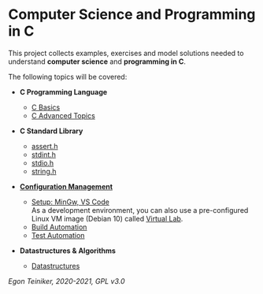 # Computer Science and Programming in C

This project collects examples, exercises and model solutions needed to understand 
**computer science** and **programming in C**.

The following topics will be covered:

* **C Programming Language**
    * [C Basics](https://github.com/teiniker/teiniker-lectures-computerscience/tree/master/c-basics)
    * [C Advanced Topics](https://github.com/teiniker/teiniker-lectures-computerscience/blob/master/c-advanced/README.md)
     
* **C Standard Library**
    * [assert.h](https://github.com/teiniker/teiniker-lectures-computerscience/tree/master/c-std-lib/assert)
    * [stdint.h](https://github.com/teiniker/teiniker-lectures-computerscience/tree/master/c-std-lib/stdint)      
    * [stdio.h](https://github.com/teiniker/teiniker-lectures-computerscience/tree/master/c-std-lib/stdio)
    * [string.h](https://github.com/teiniker/teiniker-lectures-computerscience/tree/master/c-std-lib/string)

* [**Configuration Management**](https://github.com/teiniker/teiniker-lectures-computerscience/tree/master/configuration-management)
   * [Setup: MinGw, VS Code](https://github.com/teiniker/teiniker-lectures-computerscience/tree/master/configuration-management/setup)\
      As a development environment, you can also use a pre-configured Linux VM image (Debian 10) called 
         [Virtual Lab](https://drive.google.com/drive/folders/1AzsF4Mvh1HJ8k6OW5W5hQ5CF0HdqA51l).
   * [Build Automation](https://github.com/teiniker/teiniker-lectures-computerscience/tree/master/configuration-management/building)
   * [Test Automation](https://github.com/teiniker/teiniker-lectures-computerscience/tree/master/configuration-management/testing)

* **Datastructures & Algorithms**
   * [Datastructures](https://github.com/teiniker/teiniker-lectures-computerscience/tree/master/data-structures)
         

*Egon Teiniker, 2020-2021, GPL v3.0*         
